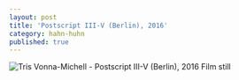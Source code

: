 ```yaml
---
layout: post
title: 'Postscript III-V (Berlin), 2016'
category: hahn-huhn
published: true
---
```


![Tris Vonna-Michell - Postscript III-V (Berlin), 2016]({{site.baseurl}}/assets/img/0301-postscript-iii-v-berlin-2016.jpg)
Film still

